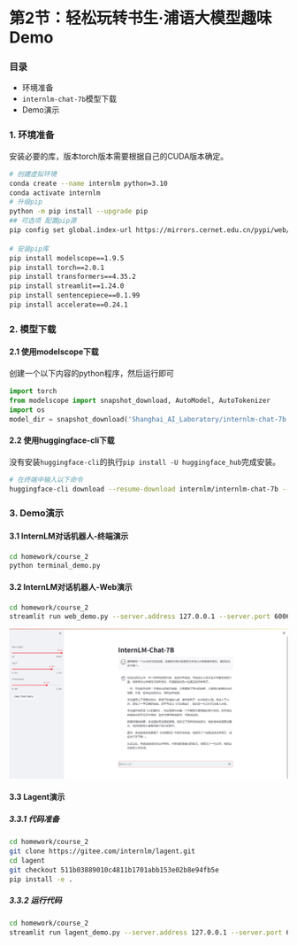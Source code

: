 # 第2节：轻松玩转书生·浦语大模型趣味 Demo

### 目录

- 环境准备
- `internlm-chat-7b`模型下载
- Demo演示

### 1. 环境准备

安装必要的库，版本torch版本需要根据自己的CUDA版本确定。

```bash
# 创建虚拟环境
conda create --name internlm python=3.10
conda activate internlm
# 升级pip
python -m pip install --upgrade pip
## 可选项 配置pip源
pip config set global.index-url https://mirrors.cernet.edu.cn/pypi/web/simple

# 安装pip库 
pip install modelscope==1.9.5
pip install torch==2.0.1
pip install transformers==4.35.2
pip install streamlit==1.24.0
pip install sentencepiece==0.1.99
pip install accelerate==0.24.1
```



### 2. 模型下载

#### 2.1 使用modelscope下载

创建一个以下内容的python程序，然后运行即可

```python
import torch
from modelscope import snapshot_download, AutoModel, AutoTokenizer
import os
model_dir = snapshot_download('Shanghai_AI_Laboratory/internlm-chat-7b', cache_dir='/root/model', revision='v1.0.3')
```

#### 2.2 使用huggingface-cli下载

没有安装`huggingface-cli`的执行`pip install -U huggingface_hub`完成安装。

```bash
# 在终端中输入以下命令
huggingface-cli download --resume-download internlm/internlm-chat-7b --local-dir 'your_path'
```



### 3. Demo演示

#### 3.1 InternLM对话机器人-终端演示

```bash
cd homework/course_2
python terminal_demo.py
```

#### 3.2 InternLM对话机器人-Web演示

```bash
cd homework/course_2
streamlit run web_demo.py --server.address 127.0.0.1 --server.port 6006
```

![故事](images/故事.png)

#### 3.3 Lagent演示

##### 3.3.1 代码准备

```bash
cd homework/course_2
git clone https://gitee.com/internlm/lagent.git
cd lagent
git checkout 511b03889010c4811b1701abb153e02b8e94fb5e
pip install -e .
```

##### 3.3.2 运行代码

```bash
cd homework/course_2
streamlit run lagent_demo.py --server.address 127.0.0.1 --server.port 6006
```

